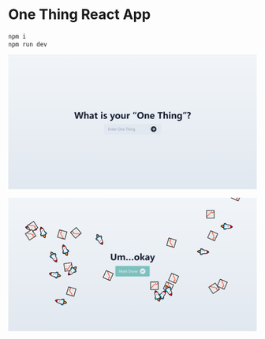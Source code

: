 # One Thing React App
```shell
npm i
npm run dev
```

![image-20220908165820809](photo/image-20220908165820809.png)

![image-20220908165854341](photo/image-20220908165854341.png)
